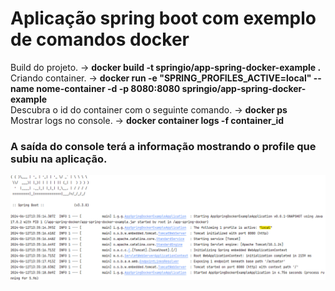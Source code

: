 # Aplicação spring boot com exemplo de comandos docker


Build do projeto. -> **docker build -t springio/app-spring-docker-example .**   
Criando container. -> **docker run -e "SPRING_PROFILES_ACTIVE=local" --name nome-container -d -p 8080:8080 springio/app-spring-docker-example**  
Descubra o id do container com o seguinte comando. -> **docker ps**  
Mostrar logs no console.  -> **docker container logs -f container_id**

### A saída do console terá a informação mostrando o profile que subiu na aplicação.

![img.png](img.png)

